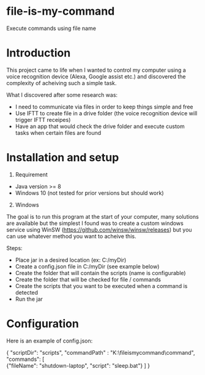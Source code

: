# file-is-my-command
Execute commands using file name

# Introduction
This project came to life when I wanted to control my computer using a voice recognition device (Alexa, Google assist etc.) and discovered the complexity of acheiving such a simple task.

What I discovered after some research was:
- I need to communicate via files in order to keep things simple and free
- Use IFTT to create file in a drive folder (the voice recognition device will trigger IFTT receipes)
- Have an app that would check the drive folder and execute custom tasks when certain files are found

# Installation and setup

1) Requirement

- Java version >= 8
- Windows 10 (not tested for prior versions but should work)

2) Windows

The goal is to run this program at the start of your computer, many solutions are available but the simplest I found was to create a custom windows service using WinSW (https://github.com/winsw/winsw/releases) but you can use whatever method you want to acheive this.

Steps:
- Place jar in a desired location (ex: C:/myDir)
- Create a config.json file in C:/myDir (see example below)
- Create the folder that will contain the scripts (name is configurable)
- Create the folder that will be checked for file / commands
- Create the scripts that you want to be executed when a command is detected
- Run the jar

# Configuration

Here is an example of config.json:

{
	"scriptDir": "scripts",
	"commandPath" : "K:\\fileismycommand\\command",
	"commands": [		
		{"fileName": "shutdown-laptop", "script": "sleep.bat"}
	]
}
